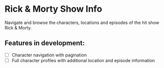 # Rick & Morty Show Info

Navigate and browse the characters, locations and episodes of the hit show Rick & Morty.

## Features in development:

- [ ] Character navigation with pagination
- [ ] Full character profiles with additional location and episode information
